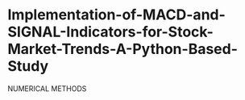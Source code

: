 # Implementation-of-MACD-and-SIGNAL-Indicators-for-Stock-Market-Trends-A-Python-Based-Study
NUMERICAL METHODS
